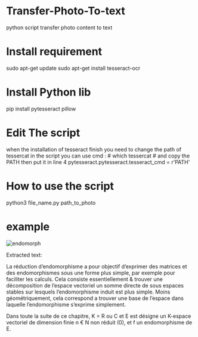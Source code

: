 # Transfer-Photo-To-text
python script transfer  photo content to text

# Install requirement
sudo apt-get update
sudo apt-get install tesseract-ocr
# Install Python lib
pip install pytesseract pillow

# Edit The script
when the installation of tesseract finish
you need to change the path of tessercat in the script 
you can use cmd : # which tessercat  #
and copy the PATH then put it in line 4 pytesseract.pytesseract.tesseract_cmd = r'PATH'

# How to use the script
python3 file_name.py path_to_photo

# example
![endomorph](https://github.com/moza369/Transfer-Photo-To-text/assets/71130647/328ea663-d6b8-43f9-ac5a-d4a55f6f4b0f)

Extracted text: 

La réduction d’endomorphisme a pour objectif d’exprimer des matrices et des
endomorphismes sous une forme plus simple, par exemple pour faciliter les calculs.
Cela consiste essentiellement & trouver une décomposition de l’espace vectoriel un
somme directe de sous espaces stables sur lesquels l’endomorphisme induit est plus
simple. Moins géométriquement, cela correspond a trouver une base de l’espace dans
laquelle l’endomorphisme s’exprime simplement.

Dans toute la suite de ce chapitre, K = R ou C et E est désigne un K-espace vectoriel
de dimension finie n € N non réduit (0), et f un endomorphisme de E.



